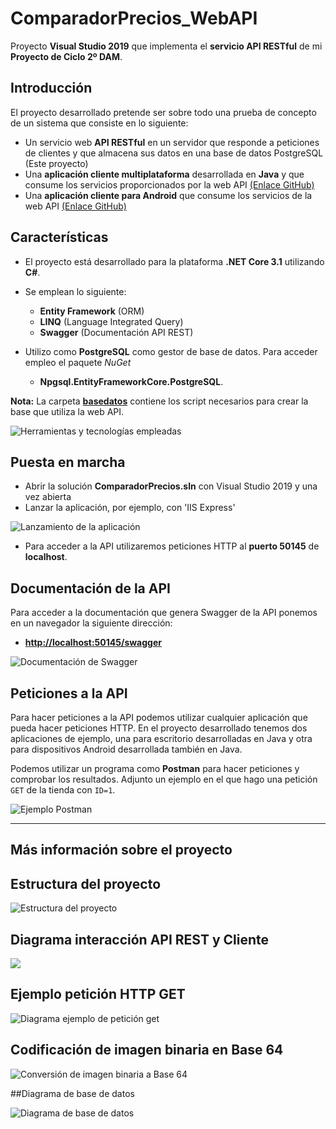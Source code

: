 # ComparadorPrecios_WebAPI

Proyecto **Visual Studio 2019** que implementa el **servicio API RESTful** de mi **Proyecto de Ciclo 2º DAM**.

## Introducción

El proyecto desarrollado pretende ser sobre todo una prueba de concepto de un sistema que consiste en lo siguiente:

- Un servicio web **API RESTful** en un servidor que responde a peticiones de clientes y que almacena sus datos en una base de datos PostgreSQL (Este proyecto)
- Una **aplicación cliente multiplataforma** desarrollada en **Java** y que consume los servicios proporcionados por la web API [(Enlace GitHub)](https://github.com/sbarquero/ComparadorPrecios_Java)
-  Una **aplicación cliente para Android** que consume los servicios de la web API [(Enlace GitHub)](https://github.com/sbarquero/ComparadorPrecios_Android) 

## Características

- El proyecto está desarrollado para la plataforma **.NET Core 3.1** utilizando **C#**. 
- Se emplean lo siguiente:

    - **Entity Framework** (ORM)
    - **LINQ** (Language Integrated Query)
    - **Swagger** (Documentación API REST)

- Utilizo como **PostgreSQL** como gestor de base de datos. Para acceder empleo el paquete *NuGet*

    - **Npgsql.EntityFrameworkCore.PostgreSQL**.

**Nota:** La carpeta **[basedatos](basedatos)** contiene los script necesarios para crear la base que utiliza la web API.

![Herramientas y tecnologías empleadas](images/herramientas_y_tecnologias.png)

## Puesta en marcha

- Abrir la solución **ComparadorPrecios.sln** con Visual Studio 2019 y una vez abierta
- Lanzar la aplicación, por ejemplo, con 'IIS Express'

![Lanzamiento de la aplicación](images/lanzar_app.png)

- Para acceder a la API utilizaremos peticiones HTTP al **puerto 50145** de **localhost**.

## Documentación de la API

Para acceder a la documentación que genera Swagger de la API ponemos en un navegador la siguiente dirección:

- **[http://localhost:50145/swagger](http://localhost:50145/swagger)**

![Documentación de Swagger](images/swagger.png)

## Peticiones a la API

Para hacer peticiones a la API podemos utilizar cualquier aplicación que pueda hacer peticiones HTTP. En el proyecto desarrollado tenemos dos aplicaciones de ejemplo, una para escritorio desarrolladas en Java y otra para dispositivos Android desarrollada también en Java.

Podemos utilizar un programa como **Postman** para hacer peticiones y comprobar los resultados.
Adjunto un ejemplo en el que hago una petición `GET` de la tienda con `ID=1`.

![Ejemplo Postman](images/postman.png)

---
## Más información sobre el proyecto

## Estructura del proyecto

![Estructura del proyecto](images/estructura_proyecto.png)

## Diagrama interacción API REST y Cliente

![](images/diagrama_api_rest_cliente.png)

## Ejemplo petición HTTP GET

![Diagrama ejemplo de petición get](images/peticion_http_get.png)

## Codificación de imagen binaria en Base 64

![Conversión de imagen binaria a Base 64](images/conversion_imagen_base64.png)

##Diagrama de base de datos

![Diagrama de base de datos](images/diagrama_base_datos.png)
